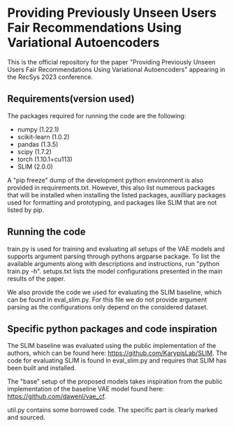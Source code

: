 # Providing Previously Unseen Users Fair Recommendations Using Variational Autoencoders
This is the official repository for the paper "Providing Previously Unseen Users Fair Recommendations Using Variational Autoencoders" appearing in the RecSys 2023 conference.

## Requirements(version used)
The packages required for running the code are the following:
- numpy (1.22.1)
- scikit-learn (1.0.2)
- pandas (1.3.5)
- scipy (1.7.2)
- torch (1.10.1+cu113)
- SLIM (2.0.0)

A "pip freeze" dump of the development python environment is also provided in requirements.txt. However, this also list numerous packages that will be installed when installing the listed packages, auxilliary packages used for formatting and prototyping, and packages like SLIM that are not listed by pip.

## Running the code
train.py is used for training and evaluating all setups of the VAE models and supports argument parsing through pythons argparse package. To list the available arguments along with descriptions and instructions, run "python train.py -h". setups.txt lists the model configurations presented in the main results of the paper.

We also provide the code we used for evaluating the SLIM baseline, which can be found in eval_slim.py. For this file we do not provide argument parsing as the configurations only depend on the considered dataset.

## Specific python packages and code inspiration
The SLIM baseline was evaluated using the public implementation of the authors, which can be found here: https://github.com/KarypisLab/SLIM. The code for evaluating SLIM is found in eval_slim.py and requires that SLIM has been built and installed.

The "base" setup of the proposed models takes inspiration from the public implementation of the baseline VAE model found here: https://github.com/dawenl/vae_cf.  

util.py contains some borrowed code. The specific part is clearly marked and sourced.
